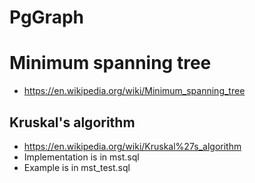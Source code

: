 # PgGraph

# Minimum spanning tree
* https://en.wikipedia.org/wiki/Minimum_spanning_tree

## Kruskal's algorithm
* https://en.wikipedia.org/wiki/Kruskal%27s_algorithm
* Implementation is in mst.sql
* Example is in mst_test.sql